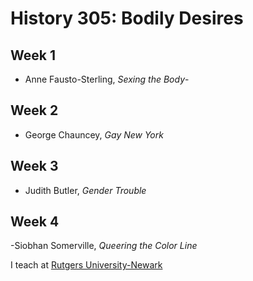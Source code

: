 # History 305: Bodily Desires
## Week 1
- Anne Fausto-Sterling, *Sexing the Body*- 

## Week 2

- George Chauncey, *Gay New York*

## Week 3

- Judith Butler, *Gender Trouble*

## Week 4

-Siobhan Somerville, *Queering the Color Line*

I teach at [Rutgers University-Newark](https://newark.rutgers.edu)
